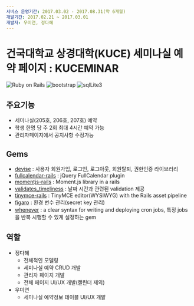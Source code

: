 ```yaml
---
서비스 운영기간: 2017.03.02 - 2017.08.31(약 6개월)
개발기간: 2017.02.21 ~ 2017.03.01
개발자: 우미연, 정다혜
---
```


# 건국대학교 상경대학(KUCE) 세미나실 예약 페이지 : KUCEMINAR

![Ruby on Rails](https://img.shields.io/badge/rails-v5.0.1-green)
![bootstrap](https://img.shields.io/badge/bootstrap-sass-v3.3-green.svg)
![sqlLite3](https://img.shields.io/badge/sqlLite3-black.svg)

<!-- 페이지 설명, 이미지 추가 -->

## 주요기능

- 세미나실(205호, 206호, 207호) 예약
- 학생 한명 당 주 2회 최대 4시간 예약 가능
- 관리자페이지에서 공지사항 수정가능

## Gems

- [devise](https://github.com/plataformatec/devise) : 사용자 회원가입, 로그인, 로그아웃, 회원탈퇴, 권한인증 라이브러리
- [fullcalendar-rails](https://github.com/bokmann/fullcalendar-rails) : jQuery FullCalendar plugin
- [momentjs-rails](https://github.com/derekprior/momentjs-rails) :  Moment.js library in a rails 
- [validates_timeliness](https://github.com/adzap/validates_timeliness) : 날짜 시간과 관련된 validation 제공
- [tinymce-rails](https://github.com/spohlenz/tinymce-rails) : TinyMCE editor(WYSIWYG) with the Rails asset pipeline
- [figaro](https://github.com/laserlemon/figaro) : 환경 변수 관리(secret key 관리)
- [whenever](https://github.com/javan/whenever) : a clear syntax for writing and deploying cron jobs, 특정 jobs을 반복 시행할 수 있게 설정하는 gem


## 역할

- 정다혜
	- 전체적인 모델링
	- 세미나실 예약 CRUD 개발
	- 관리자 페이지 개발
	- 전체 페이지 UI/UX 개발(캘린더 제외)
- 우미연
	- 세미나실 예약정보 테이블 UI/UX 개발